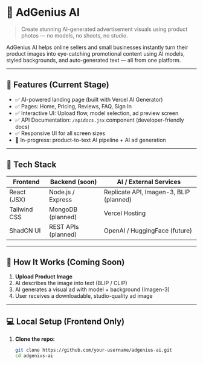 # 🚀 AdGenius AI

> Create stunning AI-generated advertisement visuals using product photos — no models, no shoots, no studio.

AdGenius AI helps online sellers and small businesses instantly turn their product images into eye-catching promotional content using AI models, styled backgrounds, and auto-generated text — all from one platform.

---

## 🌟 Features (Current Stage)

- ✅ AI-powered landing page (built with Vercel AI Generator)
- ✅ Pages: Home, Pricing, Reviews, FAQ, Sign In
- ✅ Interactive UI: Upload flow, model selection, ad preview screen
- ✅ API Documentation: `/apidocs.jsx` component (developer-friendly docs)
- ✅ Responsive UI for all screen sizes
- 🚧 In-progress: product-to-text AI pipeline + AI ad generation

---

## 📁 Tech Stack

| Frontend     | Backend (soon) | AI / External Services      |
|--------------|----------------|------------------------------|
| React (JSX)  | Node.js / Express | Replicate API, Imagen-3, BLIP (planned) |
| Tailwind CSS | MongoDB (planned) | Vercel Hosting              |
| ShadCN UI    | REST APIs (planned) | OpenAI / HuggingFace (future) |

---

## 🧪 How It Works (Coming Soon)

1. **Upload Product Image**
2. AI describes the image into text (BLIP / CLIP)
3. AI generates a visual ad with model + background (Imagen-3)
4. User receives a downloadable, studio-quality ad image

---

## 💻 Local Setup (Frontend Only)

1. **Clone the repo:**
   ```bash
   git clone https://github.com/your-username/adgenius-ai.git
   cd adgenius-ai
